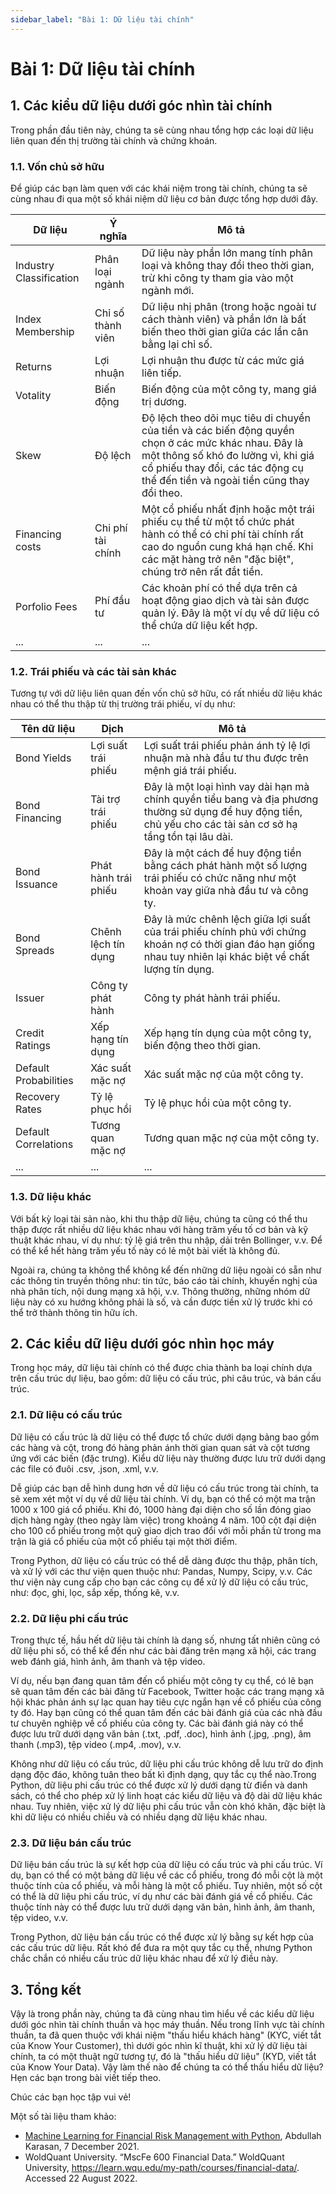 ```yaml
---
sidebar_label: "Bài 1: Dữ liệu tài chính"
---
```


# Bài 1: Dữ liệu tài chính

## 1. Các kiểu dữ liệu dưới góc nhìn tài chính

Trong phần đầu tiên này, chúng ta sẽ cùng nhau tổng hợp các loại dữ liệu liên quan đến thị trường tài chính và chứng khoán.

### 1.1. Vốn chủ sở hữu

Để giúp các bạn làm quen với các khái niệm trong tài chính, chúng ta sẽ cùng nhau đi qua một số khái niệm dữ liệu cơ bản được tổng hợp dưới đây.

| Dữ liệu                 | Ý nghĩa           | Mô tả                                                                                                                                                                                                                        |
| ----------------------- | ----------------- | ---------------------------------------------------------------------------------------------------------------------------------------------------------------------------------------------------------------------------- |
| Industry Classification | Phân loại ngành   | Dữ liệu này phần lớn mang tính phân loại và không thay đổi theo thời gian, trừ khi công ty tham gia vào một ngành mới.                                                                                                       |
| Index Membership        | Chỉ số thành viên | Dữ liệu nhị phân (trong hoặc ngoài tư cách thành viên) và phần lớn là bất biến theo thời gian giữa các lần cân bằng lại chỉ số.                                                                                              |
| Returns                 | Lợi nhuận         | Lợi nhuận thu được từ các mức giá liên tiếp.                                                                                                                                                                                 |
| Votality                | Biến động         | Biến động của một công ty, mang giá trị dương.                                                                                                                                                                               |
| Skew                    | Độ lệch           | Độ lệch theo dõi mục tiêu di chuyển của tiền và các biến động quyền chọn ở các mức khác nhau. Đây là một thông số khó đo lường vì, khi giá cổ phiếu thay đổi, các tác động cụ thể đến tiền và ngoài tiền cũng thay đổi theo. |
| Financing costs         | Chi phí tài chính | Một cổ phiếu nhất định hoặc một trái phiếu cụ thể từ một tổ chức phát hành có thể có chi phí tài chính rất cao do nguồn cung khá hạn chế. Khi các mặt hàng trở nên "đặc biệt", chúng trở nên rất đắt tiền.                   |
| Porfolio Fees           | Phí đầu tư        | Các khoản phí có thể dựa trên cả hoạt động giao dịch và tài sản được quản lý. Đây là một ví dụ về dữ liệu có thể chứa dữ liệu kết hợp.                                                                                       |
| ...                     | ...               | ...                                                                                                                                                                                                                          |

### 1.2. Trái phiếu và các tài sản khác

Tương tự với dữ liệu liên quan đến vốn chủ sở hữu, có rất nhiều dữ liệu khác nhau có thể thu thập từ thị trường trái phiếu, ví dụ như:

| Tên dữ liệu           | Dịch                 | Mô tả                                                                                                                                                           |
| --------------------- | -------------------- | --------------------------------------------------------------------------------------------------------------------------------------------------------------- |
| Bond Yields           | Lợi suất trái phiếu  | Lợi suất trái phiếu phản ánh tỷ lệ lợi nhuận mà nhà đầu tư thu được trên mệnh giá trái phiếu.                                                                   |
| Bond Financing        | Tài trợ trái phiếu   | Đây là một loại hình vay dài hạn mà chính quyền tiểu bang và địa phương thường sử dụng để huy động tiền, chủ yếu cho các tài sản cơ sở hạ tầng tồn tại lâu dài. |
| Bond Issuance         | Phát hành trái phiếu | Đây là một cách để huy động tiền bằng cách phát hành một số lượng trái phiếu có chức năng như một khoản vay giữa nhà đầu tư và công ty.                         |
| Bond Spreads          | Chênh lệch tín dụng  | Đây là mức chênh lệch giữa lợi suất của trái phiếu chính phủ với chứng khoán nợ có thời gian đáo hạn giống nhau tuy nhiên lại khác biệt về chất lượng tín dụng. |
| Issuer                | Công ty phát hành    | Công ty phát hành trái phiếu.                                                                                                                                   |
| Credit Ratings        | Xếp hạng tín dụng    | Xếp hạng tín dụng của một công ty, biến động theo thời gian.                                                                                                    |
| Default Probabilities | Xác suất mặc nợ      | Xác suất mặc nợ của một công ty.                                                                                                                                |
| Recovery Rates        | Tỷ lệ phục hồi       | Tỷ lệ phục hồi của một công ty.                                                                                                                                 |
| Default Correlations  | Tương quan mặc nợ    | Tương quan mặc nợ của một công ty.                                                                                                                              |
| ...                   | ...                  | ...                                                                                                                                                             |

### 1.3. Dữ liệu khác

Với bất kỳ loại tài sản nào, khi thu thập dữ liệu, chúng ta cũng có thể thu thập được rất nhiều dữ liệu khác nhau với hàng trăm yếu tố cơ bản và kỹ thuật khác nhau, ví dụ như: tỷ lệ giá trên thu nhập, dải trên Bollinger, v.v. Để có thể kể hết hàng trăm yếu tố này có lẻ một bài viết là không đủ.

Ngoài ra, chúng ta không thể không kể đến những dữ liệu ngoài có sẵn như các thông tin truyền thông như: tin tức, báo cáo tài chính, khuyến nghị của nhà phân tích, nội dung mạng xã hội, v.v. Thông thường, những nhóm dữ liệu này có xu hướng không phải là số, và cần được tiền xử lý trước khi có thể trở thành thông tin hữu ích.

## 2. Các kiểu dữ liệu dưới góc nhìn học máy

Trong học máy, dữ liệu tài chính có thể được chia thành ba loại chính dựa trên cấu trúc dự liệu, bao gồm: dữ liệu có cấu trúc, phi câu trúc, và bán cấu trúc.

### 2.1. Dữ liệu có cấu trúc

Dữ liệu có cấu trúc là dữ liệu có thể được tổ chức dưới dạng bảng bao gồm các hàng và cột, trong đó hàng phản ánh thời gian quan sát và cột tương ứng với các biến (đặc trưng). Kiểu dữ liệu này thường được lưu trữ dưới dạng các file có đuôi .csv, .json, .xml, v.v.

Dễ giúp các bạn dễ hình dung hơn về dữ liệu có cấu trúc trong tài chính, ta sẽ xem xét một ví dụ về dữ liệu tài chính. Ví dụ, bạn có thể có một ma trận 1000 x 100 giá cổ phiếu. Khi đó, 1000 hàng đại diện cho số lần đóng giao dịch hàng ngày (theo ngày làm việc) trong khoảng 4 năm. 100 cột đại diện cho 100 cổ phiếu trong một quỹ giao dịch trao đổi với mỗi phần tử trong ma trận là giá cổ phiếu của một cổ phiếu tại một thời điểm.

Trong Python, dữ liệu có cấu trúc có thể dễ dàng được thu thập, phân tích, và xử lý với các thư viện quen thuộc như: Pandas, Numpy, Scipy, v.v. Các thư viện này cung cấp cho bạn các công cụ để xử lý dữ liệu có cấu trúc, như: đọc, ghi, lọc, sắp xếp, thống kê, v.v.

### 2.2. Dữ liệu phi cấu trúc

Trong thực tế, hầu hết dữ liệu tài chính là dạng số, nhưng tất nhiên cũng có dữ liệu phi số, có thể kể đến như các bài đăng trên mạng xã hội, các trang web đánh giá, hình ảnh, âm thanh và tệp video.

Ví dụ, nếu bạn đang quan tâm đến cổ phiếu một công ty cụ thể, có lẽ bạn sẽ quan tâm đến các bài đăng từ Facebook, Twitter hoặc các trang mạng xã hội khác phản ánh sự lạc quan hay tiêu cực ngắn hạn về cổ phiếu của công ty đó. Hay bạn cũng có thể quan tâm đến các bài đánh giá của các nhà đầu tư chuyên nghiệp về cổ phiếu của công ty. Các bài đánh giá này có thể được lưu trữ dưới dạng văn bản (.txt, .pdf, .doc), hình ảnh (.jpg, .png), âm thanh (.mp3), tệp video (.mp4, .mov), v.v.

Không như dữ liệu có cấu trúc, dữ liệu phi cấu trúc không dễ lưu trữ do định dạng độc đáo, không tuân theo bất kì định dạng, quy tắc cụ thể nào.Trong Python, dữ liệu phi cấu trúc có thể được xử lý dưới dạng từ điển và danh sách, có thể cho phép xử lý linh hoạt các kiểu dữ liệu và độ dài dữ liệu khác nhau. Tuy nhiên, việc xử lý dữ liệu phi cấu trúc vẫn còn khó khăn, đặc biệt là khi dữ liệu có nhiều chiều và có nhiều dạng dữ liệu khác nhau.

### 2.3. Dữ liệu bán cấu trúc

Dữ liệu bán cấu trúc là sự kết hợp của dữ liệu có cấu trúc và phi cấu trúc. Ví dụ, bạn có thể có một bảng dữ liệu về các cổ phiếu, trong đó mỗi cột là một thuộc tính của cổ phiếu, và mỗi hàng là một cổ phiếu. Tuy nhiên, một số cột có thể là dữ liệu phi cấu trúc, ví dụ như các bài đánh giá về cổ phiếu. Các thuộc tính này có thể được lưu trữ dưới dạng văn bản, hình ảnh, âm thanh, tệp video, v.v.

Trong Python, dữ liệu bán cấu trúc có thể được xử lý bằng sự kết hợp của các cấu trúc dữ liệu. Rất khó để đưa ra một quy tắc cụ thể, nhưng Python chắc chắn có nhiều cấu trúc dữ liệu khác nhau để xử lý điều này.

## 3. Tổng kết

Vậy là trong phần này, chúng ta đã cùng nhau tìm hiểu về các kiểu dữ liệu dưới góc nhìn tài chính thuần và học máy thuần. Nếu trong lĩnh vực tài chính thuần, ta đã quen thuộc với khái niệm "thấu hiểu khách hàng" (KYC, viết tắt của Know Your Customer), thì dưới góc nhìn kĩ thuật, khi xử lý dữ liệu tài chính, ta có một thuật ngữ tương tự, đó là "thấu hiểu dữ liệu" (KYD, viết tắt của Know Your Data). Vậy làm thế nào để chúng ta có thể thấu hiểu dữ liệu? Hẹn các bạn trong bài viết tiếp theo.

Chúc các bạn học tập vui vẻ!

Một số tài liệu tham khảo:

- [Machine Learning for Financial Risk Management with Python](https://www.amazon.com/Machine-Learning-Financial-Management-Python/dp/1492085251), Abdullah Karasan, 7 December 2021.
- WoldQuant University. “MscFe 600 Financial Data.” WoldQuant University, https://learn.wqu.edu/my-path/courses/financial-data/. Accessed 22 August 2022.
